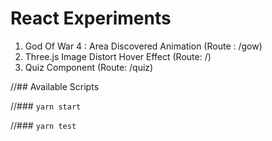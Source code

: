 # React Experiments
  1. God Of War 4 : Area Discovered Animation (Route : /gow)
  2. Three.js Image Distort Hover Effect (Route: /)
  3. Quiz Component (Route: /quiz)

//## Available Scripts

//### `yarn start`



//### `yarn test`

